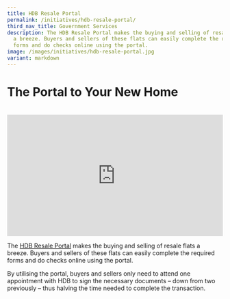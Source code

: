 ```yaml
---
title: HDB Resale Portal
permalink: /initiatives/hdb-resale-portal/
third_nav_title: Government Services
description: The HDB Resale Portal makes the buying and selling of resale flats
  a breeze. Buyers and sellers of these flats can easily complete the required
  forms and do checks online using the portal.
image: /images/initiatives/hdb-resale-portal.jpg
variant: markdown
---
```

# The Portal to Your New Home
<br>

<div style="max-width: 1280px">
    <div style="height: 0;
            overflow: hidden;
            position: relative;
            padding-bottom: 56.25%;">
        <iframe src="https://www.youtube.com/embed/Qcx9p8DS4PI" height="720" width="1280" frameborder="0" title="YouTube video player" allow="accelerometer; autoplay; clipboard-write; encrypted-media; gyroscope; picture-in-picture" style="top: 0;
                left: 0;
                right: 0;
                bottom: 0;
                height: 100%;
                border: none;
                max-width: 100%;
                position: absolute;"></iframe>
    </div>
</div>

The [HDB Resale Portal](https://homes.hdb.gov.sg/home/landing) makes the buying and selling of resale flats a breeze. Buyers and sellers of these flats can easily complete the required forms and do checks online using the portal.

By utilising the portal, buyers and sellers only need to attend one appointment with HDB to sign the necessary documents – down from two previously – thus halving the time needed to complete the transaction.